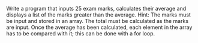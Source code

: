 Write a program that inputs 25 exam marks, calculates their average and displays a list of the marks
greater than the average.
Hint: The marks must be input and stored in an array. The total must be calculated as the marks are input.
Once the average has been calculated, each element in the array has to be compared with it; this can be
done with a for loop.
